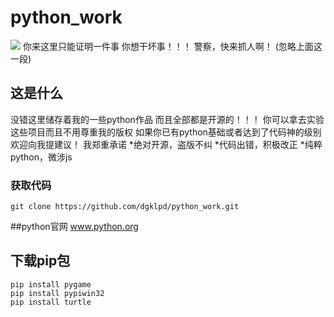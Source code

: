 # python_work
![](./images/python.png)
你来这里只能证明一件事
你想干坏事！！！
警察，快来抓人啊！
(忽略上面这一段)


## 这是什么
没错这里储存着我的一些python作品
而且全部都是开源的！！！
你可以拿去实验这些项目而且不用尊重我的版权
如果你已有python基础或者达到了代码神的级别
欢迎向我提建议！
我郑重承诺
*绝对开源，盗版不纠
*代码出错，积极改正
*纯粹python，微涉js

### 获取代码
```shell
git clone https://github.com/dgklpd/python_work.git
```
##python官网
www.python.org

## 下载pip包
```shell
pip install pygame
pip install pypiwin32
pip install turtle 
```
